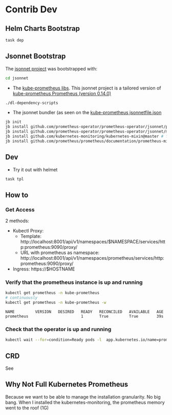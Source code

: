 # Contrib Dev


## Helm Charts Bootstrap

```bash
task dep
```

## Jsonnet Bootstrap


The [jsonnet project](../jsonnet/README.md) was bootstrapped with:
```bash
cd jsonnet
```
* The [kube-prometheus libs](../utilities/dl-dependency-scripts). This jsonnet project is a tailored version of [kube-prometheus Prometheus (version 0.14.0)](https://github.com/prometheus-operator/kube-prometheus)
```bash
./dl-dependency-scripts
```
* The jsonnet bundler (as seen on the [kube-prometheus jsonnetfile.json](https://github.com/prometheus-operator/kube-prometheus/blob/main/jsonnet/kube-prometheus/jsonnetfile.json)
```bash
jb init
jb install github.com/prometheus-operator/prometheus-operator/jsonnet/prometheus-operator@main
jb install github.com/prometheus-operator/prometheus-operator/jsonnet/mixin@main
jb install github.com/kubernetes-monitoring/kubernetes-mixin@master # for alerts, dashboard for prometheus and prometheus operator
jb install github.com/prometheus/prometheus/documentation/prometheus-mixin@v3.1.0
```

## Dev
* Try it out with helmet
```bash
task tpl
```


## How to


### Get Access

2 methods:
* Kubectl Proxy:
    * Template: http://localhost:8001/api/v1/namespaces/$NAMESPACE/services/http:prometheus:9090/proxy/
    * URL with prometheus as namespace: http://localhost:8001/api/v1/namespaces/prometheus/services/http:prometheus:9090/proxy/
* Ingress: https://$HOSTNAME

### Verify that the prometheus instance is up and running

```bash
kubectl get prometheus -n kube-prometheus
# continuously
kubectl get prometheus -n kube-prometheus -w  
```
```
NAME         VERSION   DESIRED   READY   RECONCILED   AVAILABLE   AGE
prometheus                       1       True         True        39s
```

### Check that the operator is up and running

```bash
kubectl wait --for=condition=Ready pods -l  app.kubernetes.io/name=prometheus-operator -n kube-prometheus
```


## CRD

See [](../../prometheus-crds/README.md)

## Why Not Full Kubernetes Prometheus

Because we want to be able to manage the installation granularity. No big bang.
When I installed the kubernetes-monitoring, the prometheus memory went to the roof (1G)
